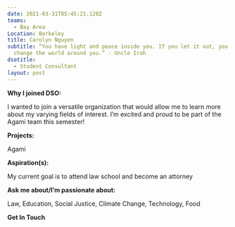 ```yaml
---
date: 2021-03-31T05:45:21.128Z
teams:
  - Bay Area
Location: Berkeley
title: Carolyn Nguyen
subtitle: “You have light and peace inside you. If you let it out, you can
  change the world around you.” - Uncle Iroh
dsotitle:
  - Student Consultant
layout: post
---
```

**Why I joined DSO:** <!--StartFragment-->

I wanted to join a versatile organization that would allow me to learn more about my varying fields of interest. I’m excited and proud to be part of the Agami team this semester!

<!--EndFragment-->

**Projects:** <!--StartFragment-->

Agami

<!--EndFragment-->

**Aspiration(s):** <!--StartFragment-->

My current goal is to attend law school and become an attorney

<!--EndFragment-->

**Ask me about/I’m passionate about:**  <!--StartFragment-->

Law, Education, Social Justice, Climate Change, Technology, Food

<!--EndFragment-->

**Get In Touch**